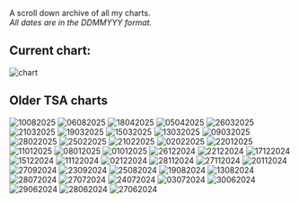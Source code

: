 <link rel="stylesheet" href="assets/css/style.css">
<!-- STYLES ABOVE - DO NOT REMOVE -->


A scroll down archive of all my charts.\
*All dates are in the DDMMYYY format.*

## Current chart:
<img src="https://miiiiiilaaaan.github.io/PoliticalChart/chart.png" alt="chart">

## Older TSA charts

<img src="https://miiiiiilaaaan.github.io/PoliticalChart/Archive/10082025.png" alt="10082025">

<img src="https://miiiiiilaaaan.github.io/PoliticalChart/Archive/06082025.png" alt="06082025">

<img src="https://miiiiiilaaaan.github.io/PoliticalChart/Archive/16042025.png" alt="18042025">

<img src="https://miiiiiilaaaan.github.io/PoliticalChart/Archive/05042025.png" alt="05042025">

<img src="https://miiiiiilaaaan.github.io/PoliticalChart/Archive/26032025.png" alt="26032025">

<img src="https://miiiiiilaaaan.github.io/PoliticalChart/Archive/21032025.png" alt="21032025">

<img src="https://miiiiiilaaaan.github.io/PoliticalChart/Archive/19032025.png" alt="19032025">

<img src="https://miiiiiilaaaan.github.io/PoliticalChart/Archive/15032025.png" alt="15032025">

<img src="https://miiiiiilaaaan.github.io/PoliticalChart/Archive/13032025.png" alt="13032025">

<img src="https://miiiiiilaaaan.github.io/PoliticalChart/Archive/09032025.png" alt="09032025">

<img src="https://miiiiiilaaaan.github.io/PoliticalChart/Archive/28022025.png" alt="28022025">

<img src="https://miiiiiilaaaan.github.io/PoliticalChart/Archive/25022025.png" alt="25022025">

<img src="https://miiiiiilaaaan.github.io/PoliticalChart/Archive/21022025.png" alt="21022025">

<img src="https://miiiiiilaaaan.github.io/PoliticalChart/Archive/02022025.png" alt="02022025">

<img src="https://miiiiiilaaaan.github.io/PoliticalChart/Archive/22012025.png" alt="22012025">

<img src="https://miiiiiilaaaan.github.io/PoliticalChart/Archive/11012025.png" alt="11012025">

<img src="https://miiiiiilaaaan.github.io/PoliticalChart/Archive/08012025.png" alt="08012025">

<img src="https://miiiiiilaaaan.github.io/PoliticalChart/Archive/01012025.png" alt="01012025">

<img src="https://miiiiiilaaaan.github.io/PoliticalChart/Archive/26122024.png" alt="26122024">

<img src="https://miiiiiilaaaan.github.io/PoliticalChart/Archive/22122024.png" alt="22122024">

<img src="https://miiiiiilaaaan.github.io/PoliticalChart/Archive/17122024.png" alt="17122024">

<img src="https://miiiiiilaaaan.github.io/PoliticalChart/Archive/15122024.png" alt="15122024">

<img src="https://miiiiiilaaaan.github.io/PoliticalChart/Archive/11122024.png" alt="11122024">

<img src="https://miiiiiilaaaan.github.io/PoliticalChart/Archive/02122024.png" alt="02122024">

<img src="https://miiiiiilaaaan.github.io/PoliticalChart/Archive/28112024.png" alt="28112024">

<img src="https://miiiiiilaaaan.github.io/PoliticalChart/Archive/27112024.png" alt="27112024">

<img src="https://miiiiiilaaaan.github.io/PoliticalChart/Archive/20112024.png" alt="20112024">

<img src="https://miiiiiilaaaan.github.io/PoliticalChart/Archive/27092024.png" alt="27092024">

<img src="https://miiiiiilaaaan.github.io/PoliticalChart/Archive/23092024.png" alt="23092024">

<img src="https://miiiiiilaaaan.github.io/PoliticalChart/Archive/25082024.png" alt="25082024">

<img src="https://miiiiiilaaaan.github.io/PoliticalChart/Archive/19082024.png" alt="19082024">

<img src="https://miiiiiilaaaan.github.io/PoliticalChart/Archive/13082024.png" alt="13082024">

<img src="https://miiiiiilaaaan.github.io/PoliticalChart/Archive/28072024.png" alt="28072024">

<img src="https://miiiiiilaaaan.github.io/PoliticalChart/Archive/27072024.png" alt="27072024">

<img src="https://miiiiiilaaaan.github.io/PoliticalChart/Archive/24072024.png" alt="24072024">

<img src="https://miiiiiilaaaan.github.io/PoliticalChart/Archive/03072024.png" alt="03072024">

<img src="https://miiiiiilaaaan.github.io/PoliticalChart/Archive/30062024.png" alt="30062024">

<img src="https://miiiiiilaaaan.github.io/PoliticalChart/Archive/29062024.png" alt="29062024">

<img src="https://miiiiiilaaaan.github.io/PoliticalChart/Archive/28062024.png" alt="28062024">

<img src="https://miiiiiilaaaan.github.io/PoliticalChart/Archive/27062024.png" alt="27062024">
